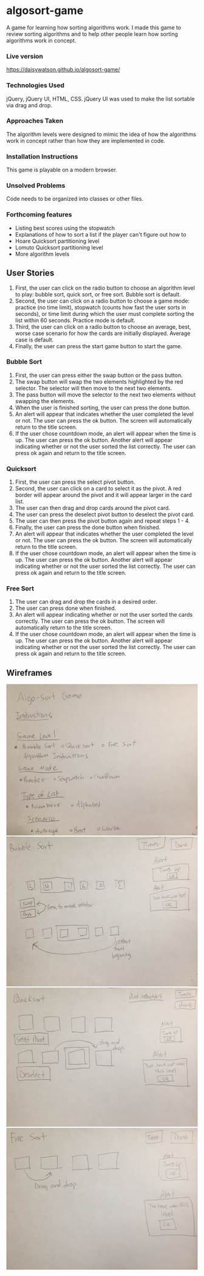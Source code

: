 # algosort-game
A game for learning how sorting algorithms work. 
I made this game to review sorting algorithms and to help other people learn how sorting algorithms work in concept.

### Live version
https://daisywatson.github.io/algosort-game/

### Technologies Used
jQuery, jQuery UI, HTML, CSS. jQuery UI was used to make the list sortable via drag and drop.

### Approaches Taken
The algorithm levels were designed to mimic the idea of how the algorithms work in concept rather than how they are implemented in code. 

### Installation Instructions
This game is playable on a modern browser.

### Unsolved Problems 
Code needs to be organized into classes or other files. 

### Forthcoming features
- Listing best scores using the stopwatch
- Explanations of how to sort a list if the player can't figure out how to 
- Hoare Quicksort partitioning level
- Lomuto Quicksort partitioning level 
- More algorithm levels 

## User Stories

1. First, the user can click on the radio button to choose an algorithm level to play: bubble sort, quick sort, or free sort. Bubble sort is default.
2. Second, the user can click on a radio button to choose a game mode: practice (no time limit), stopwatch (counts how fast the user sorts in seconds), or time limit during which the user must complete sorting the list within 60 seconds. Practice mode is default. 
3. Third, the user can click on a radio button to choose an average, best, worse case scenario for how the cards are initially displayed. Average case is default.
5. Finally, the user can press the start game button to start the game.

### Bubble Sort
1. First, the user can press either the swap button or the pass button.
3. The swap button will swap the two elements highlighted by the red selector. The selector will then move to the next two elements. 
4. The pass button will move the selector to the next two elements without swapping the elements.
5. When the user is finished sorting, the user can press the done button.
6. An alert will appear that indicates whether the user completed the level or not. The user can press the ok button. The screen will automatically return to the title screen.
7. If the user chose countdown mode, an alert will appear when the time is up. The user can press the ok button. Another alert will appear indicating whether or not the user sorted the list correctly. The user can press ok again and return to the title screen. 

### Quicksort
1. First, the user can press the select pivot button.
2. Second, the user can click on a card to select it as the pivot. A red border will appear around the pivot and it will appear larger in the card list.
3. The user can then drag and drop cards around the pivot card.
4. The user can press the deselect pivot button to deselect the pivot card.
5. The user can then press the pivot button again and repeat steps 1 - 4. 
6. Finally, the user can press the done button when finished. 
7. An alert will appear that indicates whether the user completed the level or not. The user can press the ok button. The screen will automatically return to the title screen.
8. If the user chose countdown mode, an alert will appear when the time is up. The user can press the ok button. Another alert will appear indicating whether or not the user sorted the list correctly. The user can press ok again and return to the title screen. 

### Free Sort
1. The user can drag and drop the cards in a desired order.
2. The user can press done when finished.
3. An alert will appear indicating whether or not the user sorted the cards correctly. The user can press the ok button. The screen will automatically return to the title screen.
4. If the user chose countdown mode, an alert will appear when the time is up. The user can press the ok button. Another alert will appear indicating whether or not the user sorted the list correctly. The user can press ok again and return to the title screen. 

## Wireframes
![title](https://raw.githubusercontent.com/daisywatson/algosort-game/main/Wireframes/title-screen.jpg)
![bubble-sort](https://github.com/daisywatson/algosort-game/blob/main/Wireframes/bubble-sort.jpg)
![quicksort](https://github.com/daisywatson/algosort-game/blob/main/Wireframes/quicksort.jpg)
![free-sort](https://github.com/daisywatson/algosort-game/blob/main/Wireframes/free-sort.jpg)
